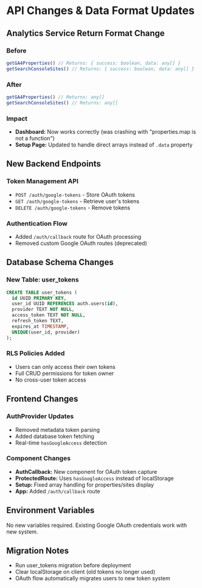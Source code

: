 # API Changes & Data Format Updates

## Analytics Service Return Format Change

### Before
```typescript
getGA4Properties() // Returns: { success: boolean, data: any[] }
getSearchConsoleSites() // Returns: { success: boolean, data: any[] }
```

### After  
```typescript
getGA4Properties() // Returns: any[]
getSearchConsoleSites() // Returns: any[]
```

### Impact
- **Dashboard:** Now works correctly (was crashing with "properties.map is not a function")
- **Setup Page:** Updated to handle direct arrays instead of `.data` property

## New Backend Endpoints

### Token Management API
- `POST /auth/google-tokens` - Store OAuth tokens
- `GET /auth/google-tokens` - Retrieve user's tokens
- `DELETE /auth/google-tokens` - Remove tokens

### Authentication Flow
- Added `/auth/callback` route for OAuth processing
- Removed custom Google OAuth routes (deprecated)

## Database Schema Changes

### New Table: user_tokens
```sql
CREATE TABLE user_tokens (
  id UUID PRIMARY KEY,
  user_id UUID REFERENCES auth.users(id),
  provider TEXT NOT NULL,
  access_token TEXT NOT NULL,
  refresh_token TEXT,
  expires_at TIMESTAMP,
  UNIQUE(user_id, provider)
);
```

### RLS Policies Added
- Users can only access their own tokens
- Full CRUD permissions for token owner
- No cross-user token access

## Frontend Changes

### AuthProvider Updates
- Removed metadata token parsing
- Added database token fetching
- Real-time `hasGoogleAccess` detection

### Component Changes
- **AuthCallback:** New component for OAuth token capture
- **ProtectedRoute:** Uses `hasGoogleAccess` instead of localStorage  
- **Setup:** Fixed array handling for properties/sites display
- **App:** Added `/auth/callback` route

## Environment Variables
No new variables required. Existing Google OAuth credentials work with new system.

## Migration Notes
- Run user_tokens migration before deployment
- Clear localStorage on client (old tokens no longer used)
- OAuth flow automatically migrates users to new token system